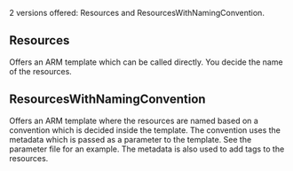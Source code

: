 2 versions offered: Resources and ResourcesWithNamingConvention.

## Resources

Offers an ARM template which can be called directly. You decide the name of the resources. 

## ResourcesWithNamingConvention

Offers an ARM template where the resources are named based on a convention which is decided inside the template. The convention uses the metadata which is passed as a parameter to the template. See the parameter file for an example. The metadata is also used to add tags to the resources. 


